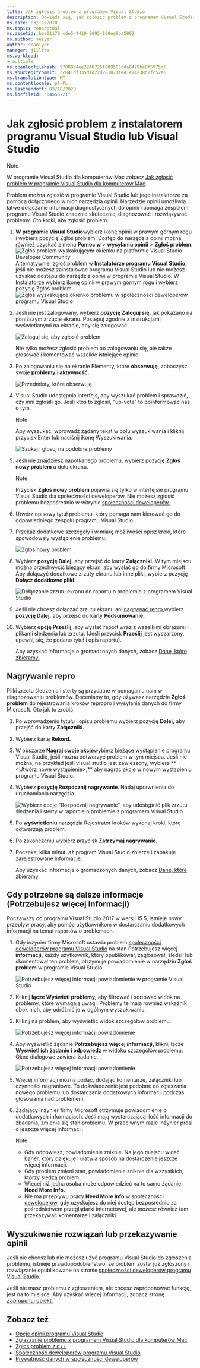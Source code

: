 ```yaml
---
title: Jak zgłosić problem z programem Visual Studio
description: Dowiedz się, jak zgłosić problem z programem Visual Studio
ms.date: 03/11/2018
ms.topic: conceptual
ms.assetid: bee01179-cde5-4419-9095-190ee0ba5902
ms.author: seiyer
author: seaniyer
manager: jillfra
ms.workload:
- multiple
ms.openlocfilehash: 97080d4ee2240725f009505cda8429ba8f5975d5
ms.sourcegitcommit: cc841df335d1d22d281871fe41e74238d2fc52a6
ms.translationtype: MT
ms.contentlocale: pl-PL
ms.lasthandoff: 03/18/2020
ms.locfileid: "64556721"
---
```

# <a name="how-to-report-a-problem-with-visual-studio-or-visual-studio-installer"></a>Jak zgłosić problem z instalatorem programu Visual Studio lub Visual Studio

> [!NOTE]
> W programie Visual Studio dla komputerów Mac zobacz [Jak zgłosić problem w programie Visual Studio dla komputerów Mac](/visualstudio/mac/report-a-problem).

Problem można zgłosić w programie Visual Studio lub jego instalatorze za pomocą dołączonego w nich narzędzia opinii. Narzędzie opinii umożliwia łatwe dołączanie informacji diagnostycznych do opinii i pomaga zespołom programu Visual Studio znacznie skuteczniej diagnozować i rozwiązywać problemy. Oto kroki, aby zgłosić problem.

1. **W programie Visual Studio**wybierz ikonę opinii w prawym górnym rogu i wybierz pozycję Zgłoś problem. Dostęp do narzędzia opinii można również uzyskać z menu **Pomoc w** > **wysyłaniu opinii** > **Zgłoś problem**.
![Zgłoś problem wyskakującym okienku na platformie Visual Studio Developer Community](media/vsfeedbackentry.png) Alternatywnie, zgłoś problem w **Instalatorze programu Visual Studio,** jeśli nie możesz zainstalować programu Visual Studio lub nie możesz uzyskać dostępu do narzędzia opinii w programie Visual Studio.  W Instalatorze wybierz ikonę opinii w prawym górnym rogu i wybierz pozycję Zgłoś problem.
![Zgłoś wyskakujące okienko problemu w społeczności deweloperów programu Visual Studio](media/installer.png)

1. Jeśli nie jest zalogowany, wybierz **pozycję Zaloguj się,** jak pokazano na poniższym zrzucie ekranu. Postępuj zgodnie z instrukcjami wyświetlanymi na ekranie, aby się zalogować.

   ![Zaloguj się, aby zgłosić problem](../ide/media/sign-in-new-ux.png)

   Nie tylko możesz zgłosić problem po zalogowaniu się, ale także głosować i komentować wszelkie istniejące opinie.

1. Po zalogowaniu się na ekranie Elementy, które **obserwuję,** zobaczysz swoje **problemy** i **aktywność.**

   ![Przedmioty, które obserwuję](../ide/media/items-i-follow.png)

1. Visual Studio udostępnia interfejs, aby wyszukać problem i sprawdzić, czy inni zgłosili go. Jeśli ktoś to zgłosił, "up-vote" to poinformować nas o tym.
   > [!NOTE]
   > Aby wyszukać, wprowadź żądany tekst w polu wyszukiwania i kliknij przycisk Enter lub naciśnij ikonę Wyszukiwania.

   ![Szukaj i głosuj na podobne problemy](../ide/media/search-and-vote.png)

1. Jeśli nie znajdziesz napotkanego problemu, wybierz pozycję **Zgłoś nowy problem** u dołu ekranu.

   > [!NOTE]
   > Przycisk **Zgłoś nowy problem** pojawia się tylko w interfejsie programu Visual Studio dla społeczności deweloperów. Nie możesz zgłosić problemu bezpośrednio w witrynie [społeczności deweloperów.](https://developercommunity.visualstudio.com/)

1. Utwórz opisowy tytuł problemu, który pomaga nam kierować go do odpowiedniego zespołu programu Visual Studio.

1. Przekaż dodatkowe szczegóły i w miarę możliwości opisz kroki, które spowodowały wystąpienie problemu.

   ![Zgłoś nowy problem](../ide/media/report-new-problem.png)

1. Wybierz **pozycję Dalej,** aby przejść do karty **Załączniki.** W tym miejscu można przechwycić bieżący ekran, aby wysłać go do firmy Microsoft. Aby dołączyć dodatkowe zrzuty ekranu lub inne pliki, wybierz pozycję **Dołącz dodatkowe pliki**.

   ![Dołączanie zrzutu ekranu do raportu o problemie z programem Visual Studio](media/report-a-problem-screenshot.png)

1. Jeśli nie chcesz dołączać zrzutu ekranu ani [nagrywać repro,](#record-a-repro)wybierz **pozycję Dalej,** aby przejść do karty **Podsumowanie.**

1. Wybierz **opcję Prześlij,** aby wysłać raport wraz z wszelkimi obrazami i plikami śledzenia lub zrzutu. (Jeśli przycisk **Prześlij** jest wyszarzony, upewnij się, że podano tytuł i opis raportu).

   Aby uzyskać informacje o gromadzonych danych, zobacz [Dane, które zbieramy.](developer-community-privacy.md#data-we-collect)

## <a name="record-a-repro"></a>Nagrywanie repro

Pliki zrzutu śledzenia i sterty są przydatne w pomaganiu nam w diagnozowaniu problemów. Doceniamy to, gdy używasz narzędzia **Zgłoś problem** do rejestrowania kroków repropro i wysyłania danych do firmy Microsoft. Oto jak to zrobić:

1. Po wprowadzeniu tytułu i opisu problemu wybierz pozycję **Dalej,** aby przejść do karty **Załączniki.**

1. Wybierz kartę **Rekord.**

1. W obszarze **Nagraj swoje akcje**wybierz bieżące wystąpienie programu Visual Studio, jeśli można odtworzyć problem w tym miejscu. Jeśli nie można, na przykład jeśli visual studio jest zawieszony, wybierz ** \<Utwórz nowe wystąpienie>,** aby nagrać akcje w nowym wystąpieniu programu Visual Studio.

1. Wybierz **pozycję Rozpocznij nagrywanie**. Nadaj uprawnienia do uruchamiania narzędzia.

   ![Wybierz opcję "Rozpocznij nagrywanie", aby udostępnić plik zrzutu śledzenia i sterty w raporcie o problemie z programem Visual Studio](../ide/media/record-dialog-box.png)

1. Po **wyświetleniu** narzędzia Rejestrator kroków wykonaj kroki, które odtwarzają problem.

1. Po zakończeniu wybierz przycisk **Zatrzymaj nagrywanie.**

1. Poczekaj kilka minut, aż program Visual Studio zbierze i zapakuje zarejestrowane informacje.

   Aby uzyskać informacje o gromadzonych danych, zobacz [Dane, które zbieramy.](developer-community-privacy.md#data-we-collect)

## <a name="when-further-information-is-needed-need-more-info"></a>Gdy potrzebne są dalsze informacje (Potrzebujesz więcej informacji)

Począwszy od programu Visual Studio 2017 w wersji 15.5, istnieje nowy przepływ pracy, aby pomóc użytkownikom w dostarczaniu dodatkowych informacji na temat raportów o problemach.

1. Gdy inżynier firmy Microsoft ustawia problem [społeczności deweloperów programu Visual Studio](https://developercommunity.visualstudio.com/) na stan Potrzebujesz więcej **informacji,** każdy użytkownik, który opublikował, zagłosował, śledził lub skomentował ten problem, otrzymuje powiadomienie w narzędziu **Zgłoś problem** w programie Visual Studio.

   ![Potrzebujesz więcej informacji powiadomienie w programie Visual Studio](../ide/media/nmi-notification.png)

1. Kliknij **łącze Wyświetl problemy,** aby filtrować i sortować widok na problemy, które wymagają uwagi. Problemy te mają również wskaźnik obok nich, aby odróżnić je w ogólnym wyszukiwaniu.

1. Kliknij na problem, aby wyświetlić widok szczegółów problemu.

   ![Potrzebujesz więcej informacji powiadomienie](../ide/media/nmi-details-view.png)

1. Aby wyświetlić żądanie **Potrzebujesz więcej informacji,** kliknij łącze **Wyświetl ich żądanie i odpowiedz** w widoku szczegółów problemu. Okno dialogowe zawiera żądanie.

   ![Potrzebujesz więcej informacji powiadomienie](../ide/media/nmi-request.png)

1. Więcej informacji można podać, dodając komentarze, załączniki lub czynności nagraniowe. To doświadczenie jest podobne do zgłaszania nowego problemu lub dostarczania dodatkowych informacji podczas głosowania nad problemem.

1. Żądający inżynier firmy Microsoft otrzymuje powiadomienie o dodatkowych informacjach. Jeśli mają wystarczającą ilość informacji do zbadania, zmienia się stan problemu. W przeciwnym razie inżynier prosi o jeszcze więcej informacji.

   > [!NOTE]
   > * Gdy odpowiesz, powiadomienie zniknie. Na jego miejscu widać baner, który dziękuje i ułatwia sposób na dostarczenie jeszcze więcej informacji.
   > * Gdy problem zmieni stan, powiadomienie zniknie dla wszystkich, którzy śledzą problem.
   > * Więcej niż jedna osoba może odpowiedzieć na to samo żądanie **Need More Info.**
   > * Nie ma przepływu pracy **Need More Info** w społeczności [deweloperów,](https://developercommunity.visualstudio.com/) gdy uzyskujesz do niej dostęp bezpośrednio za pośrednictwem przeglądarki internetowej, ale możesz również tam przekazywać komentarze i załączniki.

## <a name="search-for-solutions-or-provide-feedback"></a>Wyszukiwanie rozwiązań lub przekazywanie opinii

Jeśli nie chcesz lub nie możesz użyć programu Visual Studio do zgłoszenia problemu, istnieje prawdopodobieństwo, że problem został już zgłoszony i rozwiązanie opublikowane na stronie [społeczności deweloperów programu Visual Studio.](https://developercommunity.visualstudio.com/)

Jeśli nie masz problemu z zgłoszeniem, ale chcesz zaproponować funkcję, jest na to miejsce. Aby uzyskać więcej informacji, zobacz stronę [Zaproponuj obiekt.](https://developercommunity.visualstudio.com/content/idea/post.html?space=8)

## <a name="see-also"></a>Zobacz też

* [Opcje opinii programu Visual Studio](../ide/feedback-options.md)
* [Zgłaszanie problemu z programem Visual Studio dla komputerów Mac](/visualstudio/mac/report-a-problem)
* [Zgłoś problem z c++](/cpp/how-to-report-a-problem-with-the-visual-cpp-toolset)
* [Społeczność deweloperów programu Visual Studio](https://developercommunity.visualstudio.com/)
* [Prywatność danych w społeczności deweloperów](developer-community-privacy.md)

